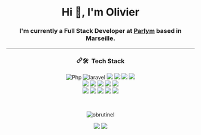 <h1 align="center">Hi 👋, I'm Olivier</h1>
<h3 align="center">I'm currently a Full Stack Developer at <a href="https://www.wagaia.com">Parlym</a> based in Marseille.</h3>
<hr />
<h3 align="center">
<svg class="octicon octicon-link" viewBox="0 0 16 16" version="1.1" width="16" height="16" aria-hidden="true"><path fill-rule="evenodd" d="M7.775 3.275a.75.75 0 001.06 1.06l1.25-1.25a2 2 0 112.83 2.83l-2.5 2.5a2 2 0 01-2.83 0 .75.75 0 00-1.06 1.06 3.5 3.5 0 004.95 0l2.5-2.5a3.5 3.5 0 00-4.95-4.95l-1.25 1.25zm-4.69 9.64a2 2 0 010-2.83l2.5-2.5a2 2 0 012.83 0 .75.75 0 001.06-1.06 3.5 3.5 0 00-4.95 0l-2.5 2.5a3.5 3.5 0 004.95 4.95l1.25-1.25a.75.75 0 00-1.06-1.06l-1.25 1.25a2 2 0 01-2.83 0z"></path></svg></a><g-emoji class="g-emoji" alias="hammer_and_wrench" fallback-src="https://github.githubassets.com/images/icons/emoji/unicode/1f6e0.png">🛠</g-emoji> &nbsp;Tech Stack</h3>

<p align="center">
<img src="https://img.shields.io/badge/-PHP-05122A?style=flat&logo=php" alt="Php">
<img src="https://img.shields.io/badge/-Laravel-05122A?style=flat&logo=laravel" alt="laravel">
<img src="https://img.shields.io/badge/-MySQL-05122A?style=flat&logo=mysql">
<img src="https://img.shields.io/badge/-Javascript-05122A?style=flat&logo=Javascript">
<img src="https://img.shields.io/badge/-jQuery-05122A?style=flat&logo=jQuery&logoColor=78cff5">
<img src="https://img.shields.io/badge/-CSS-05122A?style=flat&logo=css3&logoColor=1572B6">
<br />
<img src="https://img.shields.io/badge/-HTML-05122A?style=flat&logo=html5">
<img src="https://img.shields.io/badge/-Bootstrap-05122A?style=flat&logo=bootstrap&logoColor=563D7C">
<img src="https://img.shields.io/badge/-Github-05122A?style=flat&logo=Github">
<img src="https://img.shields.io/badge/-Git-05122A?style=flat&logo=Git">
<img src="https://img.shields.io/badge/-PhpStorm-05122A?style=flat&logo=phpstorm">
<br />
<img src="https://img.shields.io/badge/-Figma-05122A?style=flat&logo=figma">
<img src="https://img.shields.io/badge/-Photoshop-05122A?style=flat&logo=adobe-photoshop">
<img src="https://img.shields.io/badge/-Laragon-05122A?style=flat&logo=laragon">
<img src="https://img.shields.io/badge/-Jira-05122A?style=flat&logo=atlassian&logoColor=0052CC">
<img src="https://img.shields.io/badge/-Trello-05122A?style=flat&logo=trello&logoColor=007AC0">

</p>


<br />
<p align="center">
<img src="https://github-readme-streak-stats.herokuapp.com/?user=obrutinel&theme=dark" alt="obrutinel" />
</p>
<p align="center">
<a href="https://www.linkedin.com/in/olivierbrutinel/" rel="nofollow"><img src="https://camo.githubusercontent.com/b69828fc49d6167108b8fa659f4d9a4a94e021bc89ae7a89363bec1a6aa6790a/68747470733a2f2f696d672e736869656c64732e696f2f62616467652f6c696e6b6564696e2d2532333132313030452e7376673f267374796c653d666f722d7468652d6261646765266c6f676f3d6c696e6b6564696e266c6f676f436f6c6f723d776869746526636f6c6f723d626c61636b" data-canonical-src="https://img.shields.io/badge/linkedin-%2312100E.svg?&style=for-the-badge&logo=linkedin&logoColor=white&color=black" style="max-width: 100%;"></a>
<a href="https://web-worker.fr" rel="nofollow">
<img src="https://camo.githubusercontent.com/94df48a56660adc903a65d2eb28eeeb077f91d74ed357cf13531a8eed2929055/68747470733a2f2f696d672e736869656c64732e696f2f62616467652f776562736974652d2532332e7376673f267374796c653d666f722d7468652d6261646765266c6f676f3d777777266c6f676f436f6c6f723d776869746525323226636f6c6f723d626c61636b" data-canonical-src="https://img.shields.io/badge/website-%23.svg?&style=for-the-badge&logo=www&logoColor=white%22&color=black" style="max-width: 100%;">
</a>
</p>
